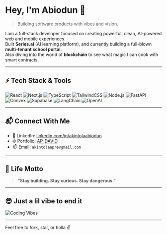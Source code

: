 # Hey, I'm Abiodun 👋

> Building software products with vibes and vision.

I am a full-stack developer focused on creating powerful, clean, AI-powered web and mobile experiences.  
Built **Series.ai** (AI learning platform), and currently building a full-blown **multi-tenant school portal**.  
Also diving into the world of **blockchain** to see what magic I can cook with smart contracts.

---

## ⚡ Tech Stack & Tools

![React](https://img.shields.io/badge/React-20232A?style=for-the-badge&logo=react&logoColor=61DAFB)
![Next.js](https://img.shields.io/badge/Next.js-000000?style=for-the-badge&logo=nextdotjs&logoColor=white)
![TypeScript](https://img.shields.io/badge/TypeScript-007ACC?style=for-the-badge&logo=typescript&logoColor=white)
![TailwindCSS](https://img.shields.io/badge/TailwindCSS-38B2AC?style=for-the-badge&logo=tailwind-css&logoColor=white)
![Node.js](https://img.shields.io/badge/Node.js-339933?style=for-the-badge&logo=nodedotjs&logoColor=white)
![FastAPI](https://img.shields.io/badge/FastAPI-009688?style=for-the-badge&logo=fastapi&logoColor=white)
![Convex](https://img.shields.io/badge/Convex-black?style=for-the-badge)
![Supabase](https://img.shields.io/badge/Supabase-3ECF8E?style=for-the-badge&logo=supabase&logoColor=white)
![LangChain](https://img.shields.io/badge/LangChain-%234B32C3.svg?style=for-the-badge&logo=LangChain&logoColor=white)
![OpenAI](https://img.shields.io/badge/OpenAI-black?style=for-the-badge&logo=openai&logoColor=white)

---

## 📬 Connect With Me

- 💼 LinkedIn: [linkedin.com/in/akintolaabiodun]([https://linkedin.com/in/akintolaabiodun](https://www.linkedin.com/in/akintola-abiodun-054aa221a/))
- 🌐 Portfolio: [AP-DAVID](https://akintola.vercel.app)
- 📫 Email: `akintolaapre@gmail.com`

---

## 🎯 Life Motto

> **"Stay building. Stay curious. Stay dangerous."**

---

## 😎 Just a lil vibe to end it

![Coding Vibes](https://media.giphy.com/media/v1.Y2lkPTc5MGI3NjExdGV0dGN6a2k3Nm1iMHB6cnUxd2x5b21jbGp3b2xxOG1mejR4ZnZoaCZlcD12MV9naWZzX3NlYXJjaCZjdD1n/26tn33aiTi1jkl6H6/giphy.gif)

---

Feel free to fork, star, or holla ✌️
